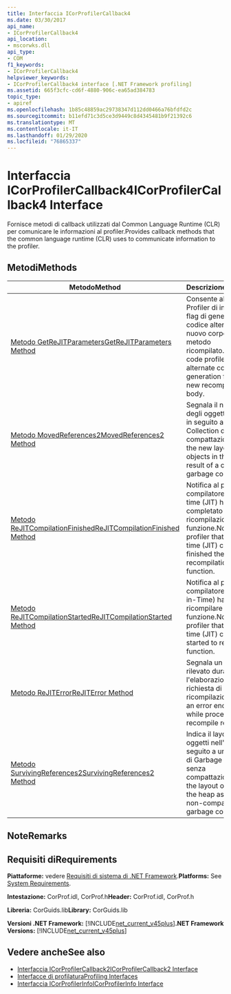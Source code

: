 ```yaml
---
title: Interfaccia ICorProfilerCallback4
ms.date: 03/30/2017
api_name:
- ICorProfilerCallback4
api_location:
- mscorwks.dll
api_type:
- COM
f1_keywords:
- ICorProfilerCallback4
helpviewer_keywords:
- ICorProfilerCallback4 interface [.NET Framework profiling]
ms.assetid: 665f3cfc-cd6f-4880-906c-ea65ad384783
topic_type:
- apiref
ms.openlocfilehash: 1b85c48859ac29738347d112dd0466a76bfdfd2c
ms.sourcegitcommit: b11efd71c3d5ce3d9449c8d4345481b9f21392c6
ms.translationtype: MT
ms.contentlocale: it-IT
ms.lasthandoff: 01/29/2020
ms.locfileid: "76865337"
---
```

# <a name="icorprofilercallback4-interface"></a><span data-ttu-id="95e30-102">Interfaccia ICorProfilerCallback4</span><span class="sxs-lookup"><span data-stu-id="95e30-102">ICorProfilerCallback4 Interface</span></span>
<span data-ttu-id="95e30-103">Fornisce metodi di callback utilizzati dal Common Language Runtime (CLR) per comunicare le informazioni al profiler.</span><span class="sxs-lookup"><span data-stu-id="95e30-103">Provides callback methods that the common language runtime (CLR) uses to communicate information to the profiler.</span></span>  
  
## <a name="methods"></a><span data-ttu-id="95e30-104">Metodi</span><span class="sxs-lookup"><span data-stu-id="95e30-104">Methods</span></span>  
  
|<span data-ttu-id="95e30-105">Metodo</span><span class="sxs-lookup"><span data-stu-id="95e30-105">Method</span></span>|<span data-ttu-id="95e30-106">Descrizione</span><span class="sxs-lookup"><span data-stu-id="95e30-106">Description</span></span>|  
|------------|-----------------|  
|[<span data-ttu-id="95e30-107">Metodo GetReJITParameters</span><span class="sxs-lookup"><span data-stu-id="95e30-107">GetReJITParameters Method</span></span>](icorprofilercallback4-getrejitparameters-method.md)|<span data-ttu-id="95e30-108">Consente all'Code Profiler di impostare flag di generazione del codice alternativi per un nuovo corpo del metodo ricompilato.</span><span class="sxs-lookup"><span data-stu-id="95e30-108">Allows the code profiler to set alternate code generation flags for a new recompiled method body.</span></span>|  
|[<span data-ttu-id="95e30-109">Metodo MovedReferences2</span><span class="sxs-lookup"><span data-stu-id="95e30-109">MovedReferences2 Method</span></span>](icorprofilercallback4-movedreferences2-method.md)|<span data-ttu-id="95e30-110">Segnala il nuovo layout degli oggetti nell'heap in seguito a un Garbage Collection di compattazione.</span><span class="sxs-lookup"><span data-stu-id="95e30-110">Reports the new layout of objects in the heap as a result of a compacting garbage collection.</span></span>|  
|[<span data-ttu-id="95e30-111">Metodo ReJITCompilationFinished</span><span class="sxs-lookup"><span data-stu-id="95e30-111">ReJITCompilationFinished Method</span></span>](icorprofilercallback4-rejitcompilationfinished-method.md)|<span data-ttu-id="95e30-112">Notifica al profiler che il compilatore just-in-time (JIT) ha completato la ricompilazione di una funzione.</span><span class="sxs-lookup"><span data-stu-id="95e30-112">Notifies the profiler that the just-in-time (JIT) compiler has finished the recompilation of a function.</span></span>|  
|[<span data-ttu-id="95e30-113">Metodo ReJITCompilationStarted</span><span class="sxs-lookup"><span data-stu-id="95e30-113">ReJITCompilationStarted Method</span></span>](icorprofilercallback4-rejitcompilationstarted-method.md)|<span data-ttu-id="95e30-114">Notifica al profiler che il compilatore JIT (just-in-Time) ha iniziato a ricompilare una funzione.</span><span class="sxs-lookup"><span data-stu-id="95e30-114">Notifies the profiler that the just-in-time (JIT) compiler has started to recompile a function.</span></span>|  
|[<span data-ttu-id="95e30-115">Metodo ReJITError</span><span class="sxs-lookup"><span data-stu-id="95e30-115">ReJITError Method</span></span>](icorprofilercallback4-rejiterror-method.md)|<span data-ttu-id="95e30-116">Segnala un errore rilevato durante l'elaborazione di una richiesta di ricompilazione.</span><span class="sxs-lookup"><span data-stu-id="95e30-116">Reports an error encountered while processing a recompile request.</span></span>|  
|[<span data-ttu-id="95e30-117">Metodo SurvivingReferences2</span><span class="sxs-lookup"><span data-stu-id="95e30-117">SurvivingReferences2 Method</span></span>](icorprofilercallback4-survivingreferences2-method.md)|<span data-ttu-id="95e30-118">Indica il layout degli oggetti nell'heap in seguito a un'operazione di Garbage Collection senza compattazione.</span><span class="sxs-lookup"><span data-stu-id="95e30-118">Reports the layout of objects in the heap as a result of a non-compacting garbage collection.</span></span>|  
  
## <a name="remarks"></a><span data-ttu-id="95e30-119">Note</span><span class="sxs-lookup"><span data-stu-id="95e30-119">Remarks</span></span>  
  
## <a name="requirements"></a><span data-ttu-id="95e30-120">Requisiti di</span><span class="sxs-lookup"><span data-stu-id="95e30-120">Requirements</span></span>  
 <span data-ttu-id="95e30-121">**Piattaforme:** vedere [Requisiti di sistema di .NET Framework](../../../../docs/framework/get-started/system-requirements.md).</span><span class="sxs-lookup"><span data-stu-id="95e30-121">**Platforms:** See [System Requirements](../../../../docs/framework/get-started/system-requirements.md).</span></span>  
  
 <span data-ttu-id="95e30-122">**Intestazione:** CorProf.idl, CorProf.h</span><span class="sxs-lookup"><span data-stu-id="95e30-122">**Header:** CorProf.idl, CorProf.h</span></span>  
  
 <span data-ttu-id="95e30-123">**Libreria:** CorGuids.lib</span><span class="sxs-lookup"><span data-stu-id="95e30-123">**Library:** CorGuids.lib</span></span>  
  
 <span data-ttu-id="95e30-124">**Versioni .NET Framework:** [!INCLUDE[net_current_v45plus](../../../../includes/net-current-v45plus-md.md)]</span><span class="sxs-lookup"><span data-stu-id="95e30-124">**.NET Framework Versions:** [!INCLUDE[net_current_v45plus](../../../../includes/net-current-v45plus-md.md)]</span></span>  
  
## <a name="see-also"></a><span data-ttu-id="95e30-125">Vedere anche</span><span class="sxs-lookup"><span data-stu-id="95e30-125">See also</span></span>

- [<span data-ttu-id="95e30-126">Interfaccia ICorProfilerCallback2</span><span class="sxs-lookup"><span data-stu-id="95e30-126">ICorProfilerCallback2 Interface</span></span>](icorprofilercallback2-interface.md)
- [<span data-ttu-id="95e30-127">Interfacce di profilatura</span><span class="sxs-lookup"><span data-stu-id="95e30-127">Profiling Interfaces</span></span>](profiling-interfaces.md)
- [<span data-ttu-id="95e30-128">Interfaccia ICorProfilerInfo</span><span class="sxs-lookup"><span data-stu-id="95e30-128">ICorProfilerInfo Interface</span></span>](icorprofilerinfo-interface.md)

